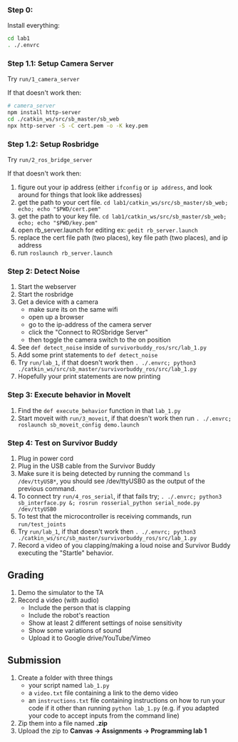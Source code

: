 ### Step 0:

Install everything:

```sh
cd lab1
. ./.envrc
```

### Step 1.1: Setup Camera Server

Try `run/1_camera_server`

If that doesn't work then:

```sh
# camera_server
npm install http-server
cd ./catkin_ws/src/sb_master/sb_web
npx http-server -S -C cert.pem -o -K key.pem
```

### Step 1.2: Setup Rosbridge

Try `run/2_ros_bridge_server`

If that doesn't work then:

1. figure out your ip address (either `ifconfig` or `ip address`, and look around for things that look like addresses)
2. get the path to your cert file. `cd lab1/catkin_ws/src/sb_master/sb_web; echo; echo "$PWD/cert.pem"`
3. get the path to your key file.  `cd lab1/catkin_ws/src/sb_master/sb_web; echo; echo "$PWD/key.pem"`
4. open rb_server.launch for editing ex: `gedit rb_server.launch`
5. replace the cert file path (two places), key file path (two places), and ip address 
6. run `roslaunch rb_server.launch`

### Step 2: Detect Noise

1. Start the webserver
2. Start the rosbridge
3. Get a device with a camera
    - make sure its on the same wifi
    - open up a browser
    - go to the ip-address of the camera server
    - click the "Connect to ROSbridge Server"
    - then toggle the camera switch to the on position
4. See `def detect_noise` inside of `survivorbuddy_ros/src/lab_1.py` 
5. Add some print statements to `def detect_noise`
6. Try `run/lab_1`, if that doesn't work then `. ./.envrc; python3 ./catkin_ws/src/sb_master/survivorbuddy_ros/src/lab_1.py`
7. Hopefully your print statements are now printing

### Step 3: Execute behavior in MoveIt

1. Find the `def execute_behavior` function in that `lab_1.py`
2. Start moveit with `run/3_moveit`, if that doesn't work then run `. ./.envrc; roslaunch sb_moveit_config demo.launch`

### Step 4: Test on Survivor Buddy

1. Plug in power cord
2. Plug in the USB cable from the Survivor Buddy
3. Make sure it is being detected by running the command `ls /dev/ttyUSB*`, you should see /dev/ttyUSB0 as the output of the previous command.
4. To connect try `run/4_ros_serial`, if that fails try; `. ./.envrc; python3 sb_interface.py &; rosrun rosserial_python serial_node.py /dev/ttyUSB0`
5. To test that the microcontroller is receiving commands, run `run/test_joints`
6. Try `run/lab_1`, if that doesn't work then `. ./.envrc; python3 ./catkin_ws/src/sb_master/survivorbuddy_ros/src/lab_1.py`
7. Record a video of you clapping/making a loud noise and Survivor Buddy executing the "Startle" behavior.

## Grading

1. Demo the simulator to the TA 
2. Record a video (with audio)
    - Include the person that is clapping
    - Include the robot's reaction
    - Show at least 2 different settings of noise sensitivity
    - Show some variations of sound
    - Upload it to Google drive/YouTube/Vimeo

## Submission

1. Create a folder with three things
    - your script named `lab_1.py`
    - a `video.txt` file containing a link to the demo video
    - an `instructions.txt` file containing instructions on how to run your code if it other than running `python lab_1.py` (e.g. if you adapted your code to accept inputs from the command line)
2. Zip them into a file named **<your UIN>.zip**
3. Upload the zip to **Canvas -> Assignments -> Programming lab 1**
